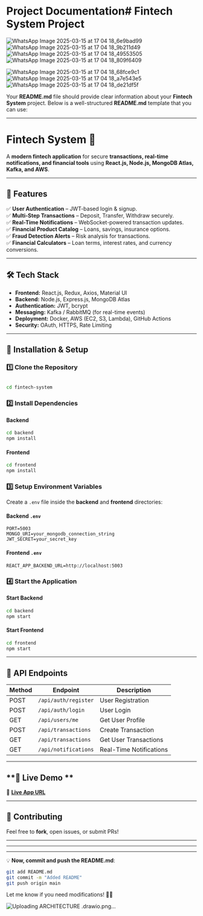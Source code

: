 # Project Documentation#   F i n t e c h   S y s t e m   P r o j e c t 
 ![WhatsApp Image 2025-03-15 at 17 04 18_6e9bad99](https://github.com/user-attachments/assets/03278379-3928-4e74-ba9e-3abbad33c9cf)
![WhatsApp Image 2025-03-15 at 17 04 18_9b211d49](https://github.com/user-attachments/assets/00e422e6-640d-4d1f-93c6-528b1a76c161)
![WhatsApp Image 2025-03-15 at 17 04 18_49553505](https://github.com/user-attachments/assets/8abd8334-6186-47d1-9cc9-6c29ae58da80)
![WhatsApp Image 2025-03-15 at 17 04 18_809f6409](https://github.com/user-attachments/assets/e9939ead-eb60-4c0a-b7d0-5291b5e6a3bb)

 ![WhatsApp Image 2025-03-15 at 17 04 18_68fce9c1](https://github.com/user-attachments/assets/3c9664dc-15ee-4240-a593-5a82447e8cb6)
![WhatsApp Image 2025-03-15 at 17 04 18_a7e543e5](https://github.com/user-attachments/assets/fa2bc4f0-0a06-4da0-9048-16f950ea5017)
![WhatsApp Image 2025-03-15 at 17 04 18_de21df5f](https://github.com/user-attachments/assets/090489e6-615c-49a4-bf22-94970a1af1e7)



Your **README.md** file should provide clear information about your **Fintech System** project. Below is a well-structured **README.md** template that you can use:

---

# **Fintech System 🚀**  
A **modern fintech application** for secure **transactions, real-time notifications, and financial tools** using **React.js, Node.js, MongoDB Atlas, Kafka, and AWS**.

---

## **📌 Features**  
✅ **User Authentication** – JWT-based login & signup.  
✅ **Multi-Step Transactions** – Deposit, Transfer, Withdraw securely.  
✅ **Real-Time Notifications** – WebSocket-powered transaction updates.  
✅ **Financial Product Catalog** – Loans, savings, insurance options.  
✅ **Fraud Detection Alerts** – Risk analysis for transactions.  
✅ **Financial Calculators** – Loan terms, interest rates, and currency conversions.  

---

## **🛠️ Tech Stack**  
- **Frontend:** React.js, Redux, Axios, Material UI  
- **Backend:** Node.js, Express.js, MongoDB Atlas  
- **Authentication:** JWT, bcrypt  
- **Messaging:** Kafka / RabbitMQ (for real-time events)  
- **Deployment:** Docker, AWS (EC2, S3, Lambda), GitHub Actions  
- **Security:** OAuth, HTTPS, Rate Limiting  

---

## **🚀 Installation & Setup**  
### **1️⃣ Clone the Repository**  
```sh

cd fintech-system
```

### **2️⃣ Install Dependencies**  
#### Backend  
```sh
cd backend
npm install
```
#### Frontend  
```sh
cd frontend
npm install
```

### **3️⃣ Setup Environment Variables**  
Create a `.env` file inside the **backend** and **frontend** directories:  

#### Backend `.env`  
```env
PORT=5003
MONGO_URI=your_mongodb_connection_string
JWT_SECRET=your_secret_key
```

#### Frontend `.env`  
```env
REACT_APP_BACKEND_URL=http://localhost:5003
```

### **4️⃣ Start the Application**  
#### Start Backend  
```sh
cd backend
npm start
```
#### Start Frontend  
```sh
cd frontend
npm start
```

---

## **📜 API Endpoints**  
| Method | Endpoint              | Description                   |
|--------|----------------------|------------------------------|
| POST   | `/api/auth/register` | User Registration            |
| POST   | `/api/auth/login`    | User Login                   |
| GET    | `/api/users/me`      | Get User Profile             |
| POST   | `/api/transactions`  | Create Transaction           |
| GET    | `/api/transactions`  | Get User Transactions        |
| GET    | `/api/notifications` | Real-Time Notifications      |

---

## **🔗 Live Demo **  
🔗 [**Live App URL**](https://your-deployed-app.com)

---

## **🤝 Contributing**  
Feel free to **fork**, open issues, or submit PRs!  

---


---
---

💡 **Now, commit and push the README.md**:  
```sh
git add README.md
git commit -m "Added README"
git push origin main
```

Let me know if you need modifications! 🚀🔥


![Uploading ARCHITECTURE .drawio.png…]()
